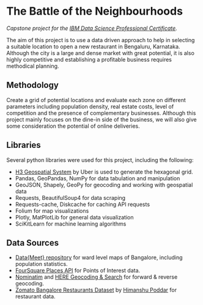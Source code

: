 # The Battle of the Neighbourhoods

*Capstone project for the [IBM Data Science Professional Certificate](https://www.coursera.org/professional-certificates/ibm-data-science?#courses).*

The aim of this project is to use a data driven approach to help in selecting a suitable location to open a new restaurant in Bengaluru, Karnataka. Although the city is a large and dense market with great potential, it is also highly competitive and establishing a profitable business requires methodical planning.

## Methodology
Create a grid of potential locations and evaluate each zone on different parameters including population density, real estate costs, level of competition and the presence of complementary businesses. Although this project mainly focuses on the dine-in side of the business, we will also give some consideration the potential of online deliveries.

## Libraries
Several python libraries were used for this project, including the following:
- [H3 Geospatial System](https://h3geo.org/) by Uber is used to generate the hexagonal grid.
- Pandas, GeoPandas, NumPy for data tabulation and manipulation
- GeoJSON, Shapely, GeoPy for geocoding and working with geospatial data
- Requests, BeautifulSoup4 for data scraping
- Requests-cache, Diskcache for caching API requests
- Folium for map visualizations
- Plotly, MatPlotLib for general data visualization
- SciKitLearn for machine learning algorithms

## Data Sources
- [Data{Meet} repository](https://github.com/datameet/Municipal_Spatial_Data) for ward level maps of Bangalore, including population statistics.
- [FourSquare Places API](https://developer.foursquare.com/) for Points of Interest data.
- [Nominatim](https://nominatim.openstreetmap.org/ui/search.html) and [HERE Geocoding & Search](https://www.here.com/platform/location-services/geocoding-and-search) for forward & reverse geocoding.
- [Zomato Bangalore Restaurants Dataset](https://www.kaggle.com/himanshupoddar/zomato-bangalore-restaurants) by [Himanshu Poddar](https://www.kaggle.com/himanshupoddar) for restaurant data.

